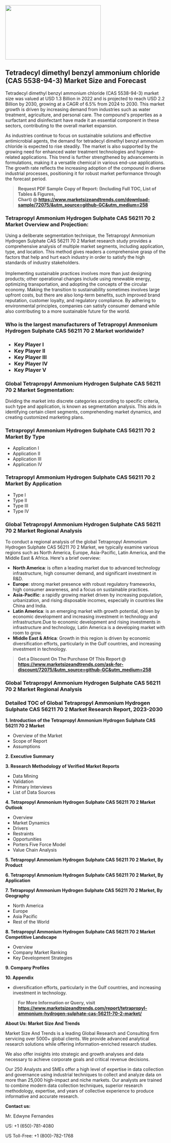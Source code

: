 <p><img class="alignnone size-medium wp-image-20088" src="https://ffe5etoiles.com/wp-content/uploads/2024/12/MST1-300x171.png" alt="" width="300" height="171" /></p><h2>Tetradecyl dimethyl benzyl ammonium chloride (CAS 5538-94-3) Market Size and Forecast</h2><p>Tetradecyl dimethyl benzyl ammonium chloride (CAS 5538-94-3) market size was valued at USD 1.3 Billion in 2022 and is projected to reach USD 2.2 Billion by 2030, growing at a CAGR of 6.5% from 2024 to 2030. This market growth is driven by increasing demand from industries such as water treatment, agriculture, and personal care. The compound's properties as a surfactant and disinfectant have made it an essential component in these sectors, contributing to the overall market expansion.</p><p>As industries continue to focus on sustainable solutions and effective antimicrobial agents, the demand for tetradecyl dimethyl benzyl ammonium chloride is expected to rise steadily. The market is also supported by the growing need for enhanced water treatment technologies and hygiene-related applications. This trend is further strengthened by advancements in formulations, making it a versatile chemical in various end-use applications. The growth rate reflects the increasing adoption of the compound in diverse industrial processes, positioning it for robust market performance through the forecast period.</p></p><blockquote id="" class=""><strong>Request PDF Sample Copy of Report: (Including Full TOC, List of Tables &amp; Figures, Chart)&nbsp;@&nbsp;<strong><a href="https://www.marketsizeandtrends.com/download-sample/72075/&utm_source=github-GC&utm_medium=258" target="_blank">https://www.marketsizeandtrends.com/download-sample/72075/&utm_source=github-GC&utm_medium=258</a></strong></strong></blockquote><h3 id="" class="">Tetrapropyl Ammonium Hydrogen Sulphate CAS 56211 70 2 Market&nbsp;Overview and Projection:</h3><p id="" class="">Using a deliberate segmentation technique, the Tetrapropyl Ammonium Hydrogen Sulphate CAS 56211 70 2 Market research study provides a comprehensive analysis of multiple market segments, including application, type, and location. This method gives readers a comprehensive grasp of the factors that help and hurt each industry in order to satisfy the high standards of industry stakeholders. <br /> <br />Implementing sustainable practices involves more than just designing products; other operational changes include using renewable energy, optimizing transportation, and adopting the concepts of the circular economy. Making the transition to sustainability sometimes involves large upfront costs, but there are also long-term benefits, such improved brand reputation, customer loyalty, and regulatory compliance. By adhering to environmental principles, companies can satisfy consumer demand while also contributing to a more sustainable future for the world.</p><h3 id="" class="">Who is the largest manufacturers of&nbsp;Tetrapropyl Ammonium Hydrogen Sulphate CAS 56211 70 2 Market worldwide?</h3><h3 class=""><p><ul><li>Key Player I </li><li> Key Player II </li><li> Key Player III </li><li> Key Player IV </li><li> Key Player V</li></ul></p></h3><h3 id="" class="">Global&nbsp;Tetrapropyl Ammonium Hydrogen Sulphate CAS 56211 70 2 Market Segmentation:</h3><p id="" class="">Dividing the market into discrete categories according to specific criteria, such type and application, is known as segmentation analysis. This aids in identifying certain client segments, comprehending market dynamics, and creating customized marketing plans.</p><h3 id="" class="">Tetrapropyl Ammonium Hydrogen Sulphate CAS 56211 70 2 Market&nbsp;By Type</h3><p><p><ul><li>Application I</li><li> Application II</li><li> Application III</li><li> Application IV</p></li></ul></p></p><h3 id="" class="">Tetrapropyl Ammonium Hydrogen Sulphate CAS 56211 70 2 Market&nbsp;By Application</h3><p class=""><p><ul><li>Type I</li><li> Type II</li><li> Type III</li><li> Type IV</li></ul></p></p><h3 id="" class="">Global Tetrapropyl Ammonium Hydrogen Sulphate CAS 56211 70 2 Market Regional Analysis</h3><p id="" class="">To conduct a regional analysis of the global Tetrapropyl Ammonium Hydrogen Sulphate CAS 56211 70 2 Market, we typically examine various regions such as North America, Europe, Asia-Pacific, Latin America, and the Middle East &amp; Africa. Here's a brief overview:</p><ul><li><strong>North America</strong>: is often a leading market due to advanced technology infrastructure, high consumer demand, and significant investment in R&amp;D.</li><li><strong>Europe</strong>: strong market presence with robust regulatory frameworks, high consumer awareness, and a focus on sustainable practices.</li><li><strong>Asia-Pacific</strong>: a rapidly growing market driven by increasing population, urbanization, and rising disposable incomes, especially in countries like China and India.</li><li><strong>Latin America</strong>: is an emerging market with growth potential, driven by economic development and increasing investment in technology and infrastructure.Due to economic development and rising investments in infrastructure and technology, Latin America is a developing market with room to grow.</li><li><strong>Middle East &amp; Africa</strong>: Growth in this region is driven by economic diversification efforts, particularly in the Gulf countries, and increasing investment in technology.</li></ul><blockquote id="" class=""><strong>Get a Discount On The Purchase Of This Report @ <strong><a href="https://www.marketsizeandtrends.com/ask-for-discount/72075/&utm_source=github-GC&utm_medium=258" target="_blank">https://www.marketsizeandtrends.com/ask-for-discount/72075/&utm_source=github-GC&utm_medium=258</a></strong></strong></blockquote><h3 id="" class="">Global Tetrapropyl Ammonium Hydrogen Sulphate CAS 56211 70 2 Market Regional Analysis</h3><h3 id="" class="">Detailed TOC of Global Tetrapropyl Ammonium Hydrogen Sulphate CAS 56211 70 2 Market Research Report, 2023-2030</h3><p id="" class=""><strong>1. Introduction of the Tetrapropyl Ammonium Hydrogen Sulphate CAS 56211 70 2 Market</strong></p><ul><li>Overview of the Market</li><li>Scope of Report</li><li>Assumptions</li></ul><p id="" class=""><strong>2. Executive Summary</strong></p><p id="" class=""><strong>3. Research Methodology of Verified Market Reports</strong></p><ul><li>Data Mining</li><li>Validation</li><li>Primary Interviews</li><li>List of Data Sources</li></ul><p id="" class=""><strong>4. Tetrapropyl Ammonium Hydrogen Sulphate CAS 56211 70 2 Market Outlook</strong></p><ul><li>Overview</li><li>Market Dynamics</li><li>Drivers</li><li>Restraints</li><li>Opportunities</li><li>Porters Five Force Model</li><li>Value Chain Analysis</li></ul><p id="" class=""><strong>5. Tetrapropyl Ammonium Hydrogen Sulphate CAS 56211 70 2 Market, By Product</strong></p><p id="" class=""><strong>6. Tetrapropyl Ammonium Hydrogen Sulphate CAS 56211 70 2 Market, By Application</strong></p><p id="" class=""><strong>7. Tetrapropyl Ammonium Hydrogen Sulphate CAS 56211 70 2 Market, By Geography</strong></p><ul><li>North America</li><li>Europe</li><li>Asia Pacific</li><li>Rest of the World</li></ul><p id="" class=""><strong>8. Tetrapropyl Ammonium Hydrogen Sulphate CAS 56211 70 2 Market Competitive Landscape</strong></p><ul><li>Overview</li><li>Company Market Ranking</li><li>Key Development Strategies</li></ul><p id="" class=""><strong>9. Company Profiles</strong></p><p id="" class=""><strong>10. Appendix</strong></p><ul><li>diversification efforts, particularly in the Gulf countries, and increasing investment in technology.</li></ul><blockquote id="" class=""><strong>For More Information or Query, visit <strong><strong><a href="https://www.marketsizeandtrends.com/report/tetrapropyl-ammonium-hydrogen-sulphate-cas-56211-70-2-market/" target="_blank">https://www.marketsizeandtrends.com/report/tetrapropyl-ammonium-hydrogen-sulphate-cas-56211-70-2-market/</a></strong></strong></strong></blockquote><p id="" class=""><strong>About Us: Market Size And Trends</strong></p><p id="" class="">Market Size And Trends is a leading Global Research and Consulting firm servicing over 5000+ global clients. We provide advanced analytical research solutions while offering information-enriched research studies.</p><p id="" class="">We also offer insights into strategic and growth analyses and data necessary to achieve corporate goals and critical revenue decisions.</p><p id="" class="">Our 250 Analysts and SMEs offer a high level of expertise in data collection and governance using industrial techniques to collect and analyze data on more than 25,000 high-impact and niche markets. Our analysts are trained to combine modern data collection techniques, superior research methodology, expertise, and years of collective experience to produce informative and accurate research.</p><p id="" class=""><strong>Contact us:</strong></p><p id="" class="">Mr. Edwyne Fernandes</p><p id="" class="">US: +1 (650)-781-4080</p><p id="" class="">US Toll-Free: +1 (800)-782-1768</p>
